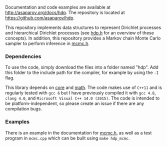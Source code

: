 Documentation and code examples are available at <http://asaparov.org/docs/hdp>. The repository is located at <https://github.com/asaparov/hdp>.

This repository implements data structures to represent Dirichlet processes and hierarchical Dirichlet processes (see <a href="http://asaparov.org/docs/hdp/hdp.h.html">hdp.h</a> for an overview of these concepts). In addition, this repository provides a Markov chain Monte Carlo sampler to perform inference in [mcmc.h](http://asaparov.org/docs/hdp/mcmc.h.html).

### Dependencies

To use the code, simply download the files into a folder named "hdp". Add this folder to the include path for the compiler, for example by using the `-I` flag.

This library depends on [core](https://github.com/asaparov/core) and [math](https://github.com/asaparov/math). The code makes use of `C++11` and is regularly tested with `gcc 6` but I have previously compiled it with `gcc 4.8`, `clang 4.0`, and `Microsoft Visual C++ 14.0 (2015)`. The code is intended to be platform-independent, so please create an issue if there are any compilation bugs.

### Examples

There is an example in the documentation for [mcmc.h](http://asaparov.org/docs/hdp/mcmc.h.html), as well as a test program in `mcmc.cpp` which can be built using `make hdp_mcmc`.
